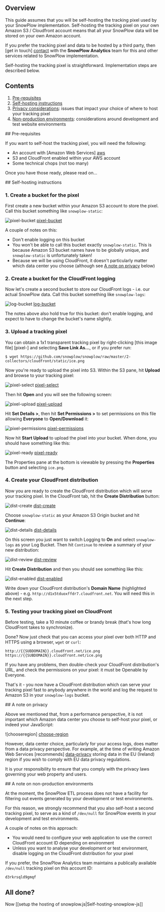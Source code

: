 ## Overview

This guide assumes that you will be self-hosting the tracking pixel used by your SnowPlow implementation. Self-hosting the tracking pixel on your own Amazon S3 / Cloudfront account means that all your SnowPlow data will be stored on your own Amazon account.

If you prefer the tracking pixel and data to be hosted by a third party, then [get in touch] [contact] with the **SnowPlow Analytics** team for this and other services related to SnowPlow implementation.

Self-hosting the tracking pixel is straightforward. Implementation steps are described below.

## Contents

1. [Pre-requisites](#prerequisites)
2. [Self-hosting instructions](#self-hosting-instructions)
3. [Privacy considerations](#privacy): issues that impact your choice of where to host your tracking pixel
4. [Non-production environments](#nonprod): considerations around development and test website environments

<a name="prerequisites" />
## Pre-requisites

If you want to self-host the tracking pixel, you will need the following:

* An account with [Amazon Web Services] [aws]
* S3 and CloudFront enabled within your AWS account
* Some technical chops (not too many)

Once you have those ready, please read on...

<a name="self-hosting-instructions" />
## Self-hosting instructions

### 1. Create a bucket for the pixel

First create a new bucket within your Amazon S3 account to store the pixel. Call this bucket something like `snowplow-static`:

![pixel-bucket] [pixel-bucket]

A couple of notes on this:

* Don't enable logging on this bucket
* You won't be able to call this bucket exactly `snowplow-static`. This is because Amazon S3 bucket names have to be globally unique, and `snowplow-static` is unfortunately taken!
* Because we will be using CloudFront, it doesn't particularly matter which data center you choose (although see [A note on privacy](#privacy) below)

### 2. Create a bucket for the CloudFront logging

Now let's create a second bucket to store our CloudFront logs - i.e. our actual SnowPlow data. Call this bucket something like `snowplow-logs`:

![log-bucket] [log-bucket]

The notes above also hold true for this bucket: don't enable logging, and expect to have to change the bucket's name slightly.

### 3. Upload a tracking pixel

You can obtain a 1x1 transparent tracking pixel by right-clicking [this image file] [pixel-] and selecting **Save Link As...**, or if you prefer run:

    $ wget https://github.com/snowplow/snowplow/raw/master/2-collectors/cloudfront/static/ice.png 	

Now you're ready to upload the pixel into S3. Within the S3 pane, hit **Upload** and browse to your tracking pixel:

![pixel-select] [pixel-select]

Then hit **Open** and you will see the following screen:

![pixel-upload] [pixel-upload]

Hit **Set Details >**, then hit **Set Permissions >** to set permissions on this file allowing **Everyone** to **Open/Download** it:

![pixel-permissions] [pixel-permissions]

Now hit **Start Upload** to upload the pixel into your bucket. When done, you should have something like this:

![pixel-ready] [pixel-ready]

The Properties pane at the bottom is viewable by pressing the **Properties** button and selecting `ice.png`.

### 4. Create your CloudFront distribution

Now you are ready to create the CloudFront distribution which will serve your tracking pixel. In the CloudFront tab, hit the **Create Distribution** button:

![dist-create] [dist-create]

Choose `snowplow-static` as your Amazon S3 Origin bucket and hit **Continue**:

![dist-details] [dist-details]

On this screen you just want to switch Logging to **On** and select `snowplow-logs` as your Log Bucket. Then hit `Continue` to review a summary of your new distribution:

![dist-review] [dist-review]

Hit **Create Distribution** and then you should see something like this:

![dist-enabled] [dist-enabled]

Write down your CloudFront distribution's **Domain Name** (highlighted above) - e.g. `http://d1x5tduoxffdr7.cloudfront.net`. You will need this in the next step.

### 5. Testing your tracking pixel on CloudFront

Before testing, take a 10 minute coffee or brandy break (that's how long CloudFront takes to synchronize).

Done? Now just check that you can access your pixel over both HTTP and HTTPS using a browser, `wget` or `curl`:

    http://{{SUBDOMAIN}}.cloudfront.net/ice.png
    https://{{SUBDOMAIN}}.cloudfront.net/ice.png

If you have any problems, then double-check your CloudFront distribution's URL, and check the permissions on your pixel: it must be Openable by Everyone.

That's it - you now have a CloudFront distribution which can serve your tracking pixel fast to anybody anywhere in the world and log the request to Amazon S3 in your `snowplow-logs` bucket. 

<a name="privacy"/>
## A note on privacy

Above we mentioned that, from a performance perspective, it is not important which Amazon data center you choose to self-host your pixel, or indeed your JavaScript:

![chooseregion] [choose-region]

However, data center choice, particularly for your access logs, does matter from a data privacy perspective. For example, at the time of writing Amazon Web Services [recommends] [data-privacy] storing data in the EU (Ireland) region if you wish to comply with EU data privacy regulations.

It is your responsibility to ensure that you comply with the privacy laws governing your web property and users.

<a name="nonprod"/>
## A note on non-production environments

At the moment, the SnowPlow ETL process does not have a facility for filtering out events generated by your development or test environments.

For this reason, we strongly recommend that you also self-host a second tracking pixel, to serve as a kind of `/dev/null` for SnowPlow events in your development and test environments.

A couple of notes on this approach:

* You would need to configure your web application to use the correct CloudFront account ID depending on environment
* Unless you want to analyse your development or test environment, disable logging on the CloudFront distribution for your pixel

If you prefer, the SnowPlow Analytics team maintains a publically available `/dev/null` tracking pixel on this account ID:

    d3rkrsqld9gmqf

## All done?

Now [[setup the hosting of snowplow.js|Self-hosting-snowplow-js]]

[aws]: http://aws.amazon.com/
[pixel]: /snowplow/snowplow/raw/master/2-collectors/cloudfront/static/ice.png
[pixel-bucket]: technical-documentation/images/02_pixel_bucket.png
[log-bucket]: technical-documentation/images/02_log_bucket.png
[pixel-select]: technical-documentation/images/02_pixel_select.png
[pixel-upload]: technical-documentation/images/02_pixel_upload.png
[pixel-permissions]: technical-documentation/images/02_pixel_permissions.png
[pixel-ready]: technical-documentation/images/02_pixel_ready.png
[dist-create]: technical-documentation/images/02_dist_create.png
[dist-details]: technical-documentation/images/02_dist_details.png
[dist-review]: technical-documentation/images/02_dist_review.png
[dist-enabled]: technical-documentation/images/02_dist_enabled.png
[integrating]: technical-documentation/images/02_integrating_snowplowjs.md
[choose-region]: technical-documentation/images/02_choose_region.png
[data-privacy]: http://aws.amazon.com/s3/faqs/#Can_I_comply_with_EU_data_privacy_regulations_using_Amazon_S3
[git]: http://git-scm.com/
[yuic]: http://developer.yahoo.com/yui/compressor/
[contact]: mailto:services@snowplowanalytics.com